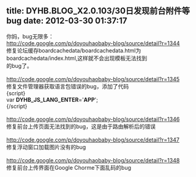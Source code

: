 title: DYHB.BLOG_X2.0.103/30日发现前台附件等bug
date: 2012-03-30 01:37:17
---

你妈，bug无限多：<br/>http://code.google.com/p/doyouhaobaby-blog/source/detail?r=1344<br/>修复论坛缓存boardcachedata/boardcachedata.html为boardcachedata/index.html,这样就不会出现模板无法找到<br/>的bug了。<br/><br/>http://code.google.com/p/doyouhaobaby-blog/source/detail?r=1345<br/>修复文件管理器获取语言包错误的bug，添加了代码<br/>{script}<br/>var __DYHB_JS_LANG_ENTER__='__APP__';<br/>{/script}<br/><br/>http://code.google.com/p/doyouhaobaby-blog/source/detail?r=1346<br/>修复前台上传页面无法找到的bug，这是由于路由解析后的错误<br/><br/>http://code.google.com/p/doyouhaobaby-blog/source/detail?r=1347<br/>修复浮动窗口加载图片没有的bug<br/><br/>http://code.google.com/p/doyouhaobaby-blog/source/detail?r=1348<br/>修复前台上传界面在Google Chorme下面乱码的bug<br/><br/>